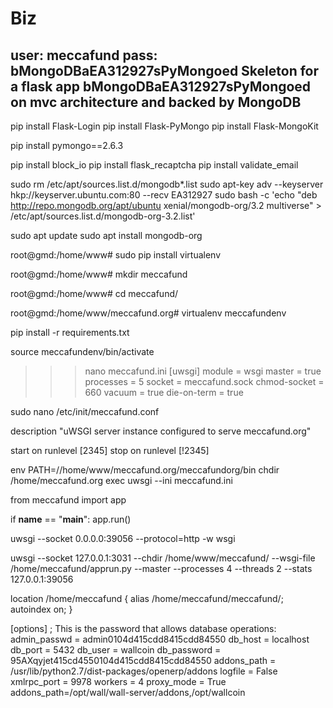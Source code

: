 Biz
==============
user: meccafund
pass: bMongoDBaEA312927sPyMongoed
Skeleton for a flask app bMongoDBaEA312927sPyMongoed on mvc architecture and backed by MongoDB
--------------
pip install Flask-Login
pip install Flask-PyMongo
pip install Flask-MongoKit

pip install pymongo==2.6.3

pip install block_io
pip install flask_recaptcha
pip install validate_email


sudo rm /etc/apt/sources.list.d/mongodb*.list
sudo apt-key adv --keyserver hkp://keyserver.ubuntu.com:80 --recv EA312927
sudo bash -c 'echo "deb http://repo.mongodb.org/apt/ubuntu xenial/mongodb-org/3.2 multiverse" > /etc/apt/sources.list.d/mongodb-org-3.2.list'

sudo apt update
sudo apt install mongodb-org


root@gmd:/home/www# sudo pip install virtualenv

root@gmd:/home/www# mkdir meccafund

root@gmd:/home/www# cd meccafund/

root@gmd:/home/www/meccafund.org# virtualenv meccafundenv

pip install -r requirements.txt


source meccafundenv/bin/activate





>>> nano meccafund.ini
[uwsgi]
module = wsgi
master = true
processes = 5
socket = meccafund.sock
chmod-socket = 660
vacuum = true
die-on-term = true

sudo nano /etc/init/meccafund.conf

description "uWSGI server instance configured to serve meccafund.org"

start on runlevel [2345]
stop on runlevel [!2345]

env PATH=//home/www/meccafund.org/meccafundorg/bin
chdir /home/meccafund.org
exec uwsgi --ini meccafund.ini


from meccafund import app

if __name__ == "__main__":
    app.run()


uwsgi --socket 0.0.0.0:39056 --protocol=http -w wsgi


uwsgi --socket 127.0.0.1:3031 --chdir /home/www/meccafund/ --wsgi-file /home/meccafund/apprun.py --master --processes 4 --threads 2 --stats 127.0.0.1:39056

location /home/meccafund {
        alias  /home/meccafund/meccafund/;
        autoindex on;
    }

   [options]
; This is the password that allows database operations:
admin_passwd = admin0104d415cdd8415cdd84550
db_host = localhost
db_port = 5432
db_user = wallcoin
db_password = 95AXqyjet415cd4550104d415cdd8415cdd84550
addons_path = /usr/lib/python2.7/dist-packages/openerp/addons
logfile = False
xmlrpc_port = 9978
workers = 4
proxy_mode = True
addons_path=/opt/wall/wall-server/addons,/opt/wallcoin
